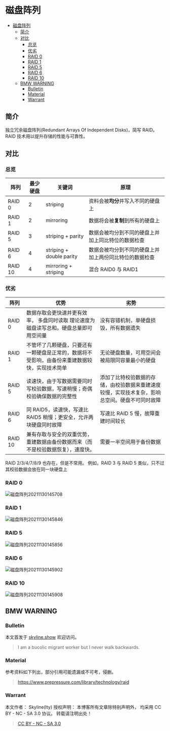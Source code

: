 # 磁盘阵列

<!-- @import "[TOC]" {cmd="toc" depthFrom=1 depthTo=6 orderedList=false} -->

<!-- code_chunk_output -->

- [磁盘阵列](#磁盘阵列)
  - [简介](#简介)
  - [对比](#对比)
    - [总览](#总览)
    - [优劣](#优劣)
    - [RAID 0](#raid-0)
    - [RAID 1](#raid-1)
    - [RAID 5](#raid-5)
    - [RAID 6](#raid-6)
    - [RAID 10](#raid-10)
  - [BMW WARNING](#bmw-warning)
    - [Bulletin](#bulletin)
    - [Material](#material)
    - [Warrant](#warrant)

<!-- /code_chunk_output -->

## 简介

独立冗余磁盘阵列(Redundant Arrays Of Independent Disks)，简写 RAID。
RAID 技术用以提升存储的性能与可靠性。

## 对比

### 总览

| 阵列    | 最少硬盘 | 关键词                   | 原理                                                   |
| ------- | -------- | ------------------------ | ------------------------------------------------------ |
| RAID 0  | 2        | striping                 | 资料会被**均分**并写入不同的硬盘上                     |
| RAID 1  | 2        | mirroring                | 数据将会被**复制**到所有的硬盘上                       |
| RAID 5  | 3        | striping + parity        | 数据会被均分到不同的硬盘上并加上同比特位的数据检查     |
| RAID 6  | 4        | striping + double parity | 数据会被均分到不同的硬盘上并加上两份同比特位的数据检查 |
| RAID 10 | 4        | mirroring + striping     | 混合 RAID0 与 RAID1                                    |

### 优劣

| 阵列    | 优势                                                                                           | 劣势                                                                                           |
| ------- | ---------------------------------------------------------------------------------------------- | ---------------------------------------------------------------------------------------------- |
| RAID 0  | 数据存取会更快速并更有效率， 多盘同时读取 理论速度为磁盘读写总和。硬盘总量即可用空间量         | 没有容错机制，单硬盘损毁，所有数据遗失                                                         |
| RAID 1  | 不管坏了几颗硬盘，只要还有一颗硬盘是正常的，数据将不受影响，由备份来重建数据较快，实现技术简单 | 无论硬盘数量，可用空间会被局限同容量最小的硬盘                                                 |
| RAID 5  | 读速快，由于写数据需要同时写校验数据，写速稍慢；奇偶校验确保数据的完整性                       | 添加了比特校验数据的存储，由校验数据来重建速度较慢，实现技术复杂，影响总空间。硬盘不可同时故障 |
| RAID 6  | 同 RAID5，读速快，写速比 RAID5 稍慢；更安全，允许两块硬盘同时故障                              | 写速比 RAID 5 慢，故障重建时间较长                                                             |
| RAID 10 | 兼有存取与安全的双重优势，重建数据由备份数据而来（而不是校验数据恢复），速度快。               | 需要一半空间用于备份数据                                                                       |

RAID 2/3/4/7/8/9 也存在，但是不常用。
例如，RAID 3 与 RAID 5 类似，只不过其校验数据会放在同一块硬盘上

### RAID 0

![磁盘阵列20211130145708](https://raw.githubusercontent.com/skylinety/blog-pics/master/imgs/%E7%A3%81%E7%9B%98%E9%98%B5%E5%88%9720211130145708.png)

### RAID 1

![磁盘阵列20211130145846](https://raw.githubusercontent.com/skylinety/blog-pics/master/imgs/%E7%A3%81%E7%9B%98%E9%98%B5%E5%88%9720211130145846.png)

### RAID 5

![磁盘阵列20211130145856](https://raw.githubusercontent.com/skylinety/blog-pics/master/imgs/%E7%A3%81%E7%9B%98%E9%98%B5%E5%88%9720211130145856.png)

### RAID 6

![磁盘阵列20211130145902](https://raw.githubusercontent.com/skylinety/blog-pics/master/imgs/%E7%A3%81%E7%9B%98%E9%98%B5%E5%88%9720211130145902.png)

### RAID 10

![磁盘阵列20211130145908](https://raw.githubusercontent.com/skylinety/blog-pics/master/imgs/%E7%A3%81%E7%9B%98%E9%98%B5%E5%88%9720211130145908.png)

## BMW WARNING

### Bulletin

本文首发于 [skyline.show](http://www.skyline.show)  欢迎访问。

> I am a bucolic migrant worker but I never walk backwards.

### Material

参考资料如下列出，部分引用可能遗漏或不可考，侵删。

> https://www.prepressure.com/library/technology/raid

### Warrant

本文作者： Skyline(lty)
授权声明： 本博客所有文章除特别声明外， 均采用 CC BY - NC - SA 3.0 协议。 转载请注明出处！

> [CC BY - NC - SA 3.0](https://creativecommons.org/licenses/by-nc-sa/3.0/deed.zh)
